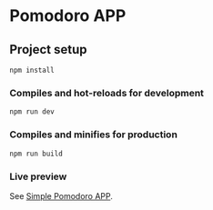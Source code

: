 # Pomodoro APP

## Project setup

```
npm install
```

### Compiles and hot-reloads for development

```
npm run dev
```

### Compiles and minifies for production

```
npm run build
```

### Live preview

See [Simple Pomodoro APP](https://vuepomodoroapp.web.app/).
